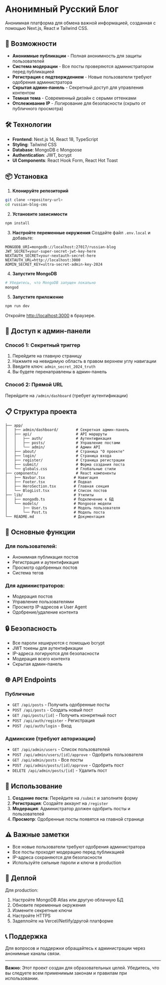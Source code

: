 # Анонимный Русский Блог

Анонимная платформа для обмена важной информацией, созданная с помощью Next.js, React и Tailwind CSS.

## 🚀 Возможности

- **Анонимные публикации** - Полная анонимность для защиты пользователей
- **Система модерации** - Все посты проверяются администратором перед публикацией
- **Регистрация с подтверждением** - Новые пользователи требуют одобрения администратора
- **Скрытая админ-панель** - Секретный доступ для управления контентом
- **Темная тема** - Современный дизайн с серыми оттенками
- **Отслеживание IP** - Логирование для безопасности (скрыто от публичного просмотра)

## 🛠️ Технологии

- **Frontend**: Next.js 14, React 18, TypeScript
- **Styling**: Tailwind CSS
- **Database**: MongoDB с Mongoose
- **Authentication**: JWT, bcrypt
- **UI Components**: React Hook Form, React Hot Toast

## 📦 Установка

1. **Клонируйте репозиторий**
```bash
git clone <repository-url>
cd russian-blog-cms
```

2. **Установите зависимости**
```bash
npm install
```

3. **Настройте переменные окружения**
Создайте файл `.env.local` и добавьте:
```env
MONGODB_URI=mongodb://localhost:27017/russian-blog
JWT_SECRET=your-super-secret-jwt-key-here
NEXTAUTH_SECRET=your-nextauth-secret-here
NEXTAUTH_URL=http://localhost:3000
ADMIN_SECRET_KEY=ultra-secret-admin-key-2024
```

4. **Запустите MongoDB**
```bash
# Убедитесь, что MongoDB запущен локально
mongod
```

5. **Запустите приложение**
```bash
npm run dev
```

Откройте [http://localhost:3000](http://localhost:3000) в браузере.

## 🔐 Доступ к админ-панели

### Способ 1: Секретный триггер
1. Перейдите на главную страницу
2. Нажмите на невидимую область в правом верхнем углу навигации
3. Введите ключ: `admin_secret_2024_truth`
4. Вы будете перенаправлены в админ-панель

### Способ 2: Прямой URL
Перейдите на `/admin/dashboard` (требует аутентификации)

## 📋 Структура проекта

```
├── app/
│   ├── admin/dashboard/        # Секретная админ-панель
│   ├── api/                    # API маршруты
│   │   ├── auth/               # Аутентификация
│   │   ├── posts/              # Управление постами
│   │   └── admin/              # Админ API
│   ├── about/                  # Страница "О проекте"
│   ├── login/                  # Страница входа
│   ├── register/               # Страница регистрации
│   ├── submit/                 # Форма создания поста
│   └── globals.css             # Глобальные стили
├── components/                 # React компоненты
│   ├── Navbar.tsx             # Навигация
│   ├── Footer.tsx             # Подвал
│   ├── HeroSection.tsx        # Главная секция
│   └── BlogList.tsx           # Список постов
├── lib/                       # Утилиты
│   ├── mongodb.ts             # Подключение к БД
│   └── models/                # Mongoose модели
│       ├── User.ts            # Модель пользователя
│       └── Post.ts            # Модель поста
└── README.md                  # Документация
```

## 🎯 Основные функции

### Для пользователей:
- Анонимная публикация постов
- Регистрация и аутентификация
- Просмотр одобренных постов
- Система тегов

### Для администраторов:
- Модерация постов
- Управление пользователями
- Просмотр IP-адресов и User Agent
- Одобрение/удаление контента

## 🔒 Безопасность

- Все пароли хешируются с помощью bcrypt
- JWT токены для аутентификации
- IP-адреса логируются для безопасности
- Модерация всего контента
- Скрытая админ-панель

## 🌐 API Endpoints

### Публичные
- `GET /api/posts` - Получить одобренные посты
- `POST /api/posts` - Создать новый пост
- `GET /api/posts/[id]` - Получить конкретный пост
- `POST /api/auth/register` - Регистрация
- `POST /api/auth/login` - Вход

### Админские (требуют авторизации)
- `GET /api/admin/users` - Список пользователей
- `POST /api/admin/users/[id]/approve` - Одобрить пользователя
- `GET /api/admin/posts` - Все посты
- `POST /api/admin/posts/[id]/approve` - Одобрить пост
- `DELETE /api/admin/posts/[id]` - Удалить пост

## 📝 Использование

1. **Создание поста**: Перейдите на `/submit` и заполните форму
2. **Регистрация**: Создайте аккаунт на `/register`
3. **Модерация**: Администратор должен одобрить посты и пользователей
4. **Просмотр**: Одобренные посты появятся на главной странице

## ⚠️ Важные заметки

- Все новые пользователи требуют одобрения администратора
- Все посты проходят модерацию перед публикацией
- IP-адреса сохраняются для безопасности
- Используйте сильные пароли и ключи в production

## 🚀 Деплой

Для production:
1. Настройте MongoDB Atlas или другую облачную БД
2. Обновите переменные окружения
3. Измените секретные ключи
4. Настройте HTTPS
5. Задеплойте на Vercel/Netlify/другой платформе

## 📞 Поддержка

Для вопросов и поддержки обращайтесь к администрации через анонимные каналы связи.

---

**Важно**: Этот проект создан для образовательных целей. Убедитесь, что вы следуете всем применимым законам и правилам при использовании. 